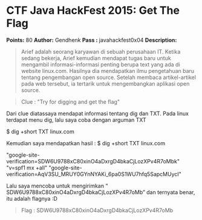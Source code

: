 # CTF Java HackFest 2015: Get The Flag

**Points:** 80
**Author:** Gendhenk
**Pass :** javahackfest0x04
**Description:**

> Arief adalah seorang karyawan di sebuah perusahaan IT. Ketika sedang bekerja, Arief kemudian mendapat tugas baru untuk mengambil informasi-informasi penting berupa text yang ada di website linux.com. Hasilnya dia mendapatkan ilmu pengetahuan baru tentang pengembangan open source. Setelah membaca artikel-artikel pada web tersebut, ia tertarik untuk mengembangkan aplikasi open source.

> Clue : "Try for digging and get the flag"

Dari clue diatassaya mendapat informasi tentang dig dan TXT. Pada linux
terdapat menu dig, lalu saya coba dengan arguman TXT

$ dig +short TXT linux.com

Kemudian saya mendapatkan hasil :
$ dig +short TXT linux.com

"google-site-verification=SDW6U9788xC80xinO4aDxrgD4bkaCjLozXPv4R7oMbk"
"v=spf1 mx +all"
"google-site-verification=AqV3SU_MRUY0GYnNYAKi_6pa0S1WU7hfq5SapcMUycI"

Lalu saya mencoba untuk mengirimkan “ SDW6U9788xC80xinO4aDxrgD4bkaCjLozXPv4R7oMb” dan ternyata benar, itu adalah
flagnya :D

> Flag : SDW6U9788xC80xinO4aDxrgD4bkaCjLozXPv4R7oMb

